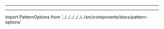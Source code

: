 - - -
- - -

import PatternOptions from '../../../../../../src/components/docs/pattern-options'

<PatternOptions pattern='fu' />

